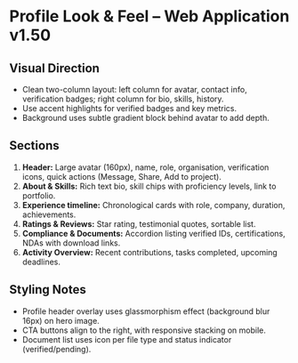 # Profile Look & Feel – Web Application v1.50

## Visual Direction
- Clean two-column layout: left column for avatar, contact info, verification badges; right column for bio, skills, history.
- Use accent highlights for verified badges and key metrics.
- Background uses subtle gradient block behind avatar to add depth.

## Sections
1. **Header:** Large avatar (160px), name, role, organisation, verification icons, quick actions (Message, Share, Add to project).
2. **About & Skills:** Rich text bio, skill chips with proficiency levels, link to portfolio.
3. **Experience timeline:** Chronological cards with role, company, duration, achievements.
4. **Ratings & Reviews:** Star rating, testimonial quotes, sortable list.
5. **Compliance & Documents:** Accordion listing verified IDs, certifications, NDAs with download links.
6. **Activity Overview:** Recent contributions, tasks completed, upcoming deadlines.

## Styling Notes
- Profile header overlay uses glassmorphism effect (background blur 16px) on hero image.
- CTA buttons align to the right, with responsive stacking on mobile.
- Document list uses icon per file type and status indicator (verified/pending).
